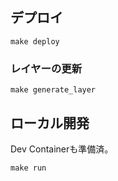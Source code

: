 ## デプロイ

```shell
make deploy
```

### レイヤーの更新

```shell
make generate_layer
```

## ローカル開発

Dev Containerも準備済。

```shell
make run
```

